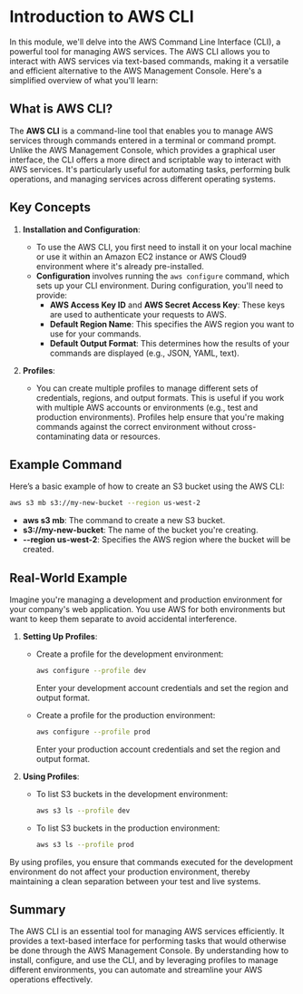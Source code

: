 # Introduction to AWS CLI

In this module, we'll delve into the AWS Command Line Interface (CLI), a powerful tool for managing AWS services. The AWS CLI allows you to interact with AWS services via text-based commands, making it a versatile and efficient alternative to the AWS Management Console. Here's a simplified overview of what you'll learn:

## What is AWS CLI?

The **AWS CLI** is a command-line tool that enables you to manage AWS services through commands entered in a terminal or command prompt. Unlike the AWS Management Console, which provides a graphical user interface, the CLI offers a more direct and scriptable way to interact with AWS services. It's particularly useful for automating tasks, performing bulk operations, and managing services across different operating systems.

## Key Concepts

1. **Installation and Configuration**: 
   - To use the AWS CLI, you first need to install it on your local machine or use it within an Amazon EC2 instance or AWS Cloud9 environment where it's already pre-installed.
   - **Configuration** involves running the `aws configure` command, which sets up your CLI environment. During configuration, you'll need to provide:
     - **AWS Access Key ID** and **AWS Secret Access Key**: These keys are used to authenticate your requests to AWS.
     - **Default Region Name**: This specifies the AWS region you want to use for your commands.
     - **Default Output Format**: This determines how the results of your commands are displayed (e.g., JSON, YAML, text).

2. **Profiles**:
   - You can create multiple profiles to manage different sets of credentials, regions, and output formats. This is useful if you work with multiple AWS accounts or environments (e.g., test and production environments). Profiles help ensure that you're making commands against the correct environment without cross-contaminating data or resources.

## Example Command

Here’s a basic example of how to create an S3 bucket using the AWS CLI:

```bash
aws s3 mb s3://my-new-bucket --region us-west-2
```

- **aws s3 mb**: The command to create a new S3 bucket.
- **s3://my-new-bucket**: The name of the bucket you're creating.
- **--region us-west-2**: Specifies the AWS region where the bucket will be created.

## Real-World Example

Imagine you're managing a development and production environment for your company's web application. You use AWS for both environments but want to keep them separate to avoid accidental interference.

1. **Setting Up Profiles**:
   - Create a profile for the development environment:
     ```bash
     aws configure --profile dev
     ```
     Enter your development account credentials and set the region and output format.

   - Create a profile for the production environment:
     ```bash
     aws configure --profile prod
     ```
     Enter your production account credentials and set the region and output format.

2. **Using Profiles**:
   - To list S3 buckets in the development environment:
     ```bash
     aws s3 ls --profile dev
     ```

   - To list S3 buckets in the production environment:
     ```bash
     aws s3 ls --profile prod
     ```

By using profiles, you ensure that commands executed for the development environment do not affect your production environment, thereby maintaining a clean separation between your test and live systems.

## Summary

The AWS CLI is an essential tool for managing AWS services efficiently. It provides a text-based interface for performing tasks that would otherwise be done through the AWS Management Console. By understanding how to install, configure, and use the CLI, and by leveraging profiles to manage different environments, you can automate and streamline your AWS operations effectively.